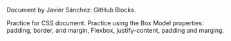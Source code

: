 Document by Javier Sánchez: GitHub Blocks.

Practice for CSS document. Practice using the Box Model properties: padding, border, and margin, Flexbox, justify-content, padding and marging.